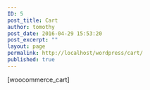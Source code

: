 ```yaml
---
ID: 5
post_title: Cart
author: tomothy
post_date: 2016-04-29 15:53:20
post_excerpt: ""
layout: page
permalink: http://localhost/wordpress/cart/
published: true
---
```

[woocommerce_cart]